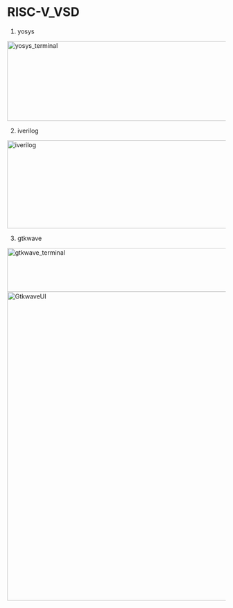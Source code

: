 # RISC-V_VSD

1. yosys
<img width="647" height="184" alt="yosys_terminal" src="https://github.com/user-attachments/assets/47aa0a66-eeb4-4a7a-8d0a-21f316b8e29a" />


2. iverilog
<img width="639" height="203" alt="iverilog" src="https://github.com/user-attachments/assets/5207ae38-7e0a-4872-9e1d-e726a90e1c60" />


3. gtkwave
<img width="645" height="101" alt="gtkwave_terminal" src="https://github.com/user-attachments/assets/2f24bbae-caa8-4528-b225-6695aa022fb8" />
<img width="1092" height="712" alt="GtkwaveUI" src="https://github.com/user-attachments/assets/5fb3dfe0-4fb3-4f8d-9b13-91f8b575576b" />
